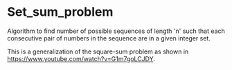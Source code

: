 # Set_sum_problem
Algorithm to find number of possible sequences of length 'n' such that each consecutive pair of numbers in the sequence are in a given integer set.

This is a generalization of the square-sum problem as shown in https://www.youtube.com/watch?v=G1m7goLCJDY.
